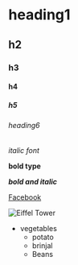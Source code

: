# heading1
## h2
### h3
#### h4
##### h5
###### heading6
*italic font*

**bold type**

***bold and italic***

[Facebook](https://www.facebook.com/)

![Eiffel Tower](https://static.toiimg.com/thumb/msid-82826970,width-900,height-1200,resizemode-6.cms)

* vegetables
  * potato
  * brinjal
  * Beans
